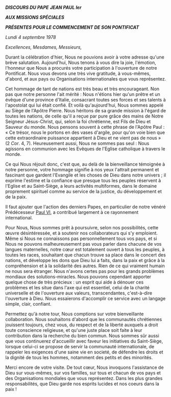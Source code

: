 ***DISCOURS DU PAPE*** ***JEAN PAUL Ier***

***AUX MISSIONS SPÉCIALES***

***PRÉSENTES POUR LE COMMENCEMENT DE SON PONTIFICAT***

*Lundi 4 septembre 1978*

*Excellences, Mesdames, Messieurs,*

Durant la célébration d'hier, Nous ne pouvions avoir à votre adresse qu'une brève salutation. Aujourd'hui, Nous tenons à vous dire la joie, l'émotion, l'honneur que Nous a procurés votre participation à l'ouverture de notre Pontificat. Nous vous devons une très vive gratitude, à vous-mêmes, d'abord, et aux pays ou Organisations internationales que vous représentez.

Cet hommage de tant de nations est très beau et très encourageant. Non pas que notre personne l'ait mérité : Nous n'étions hier qu'un prêtre et un évêque d'une province d'Italie, consacrant toutes ses forces et ses talents à l'apostolat qui lui était confié. Et voilà qu'aujourd'hui, Nous sommes appelé au Siège de l'Apôtre Pierre. Nous héritons de sa grande mission à l'égard de toutes les nations, de celle qu'il a reçue par pure grâce des mains de Notre Seigneur Jésus-Christ, qui, selon la foi chrétienne, est Fils de Dieu et Sauveur du monde. Nous pensons souvent à cette phrase de l'Apôtre Paul : « Ce trésor, nous le portons en des vases d'argile, pour qu'on voie bien que cette extraordinaire puissance appartient à Dieu et ne vient pas de nous » (2 *Cor*. 4, 7). Heureusement aussi, Nous ne sommes pas seul : Nous agissons en communion avec les Evêques de l'Eglise catholique à travers le monde.

Ce qui Nous réjouit donc, c'est que, au delà de la bienveillance témoignée à notre personne, votre hommage signifie à nos yeux l'attrait permanent et fascinant que gardent l'Evangile et les choses de Dieu dans notre univers ; il exprime l'estime et la confiance que presque tous les peuples réservent à l'Eglise et au Saint-Siège, a leurs activités multiformes, dans le domaine proprement spirituel comme au service de la justice, du développement et de la paix.

Il faut ajouter que l'action des derniers Papes, en particulier de notre vénéré Prédécesseur [Paul VI](/content/paul-vi/fr.html), a contribué largement à ce rayonnement international.

Pour Nous, Nous sommes prêt à poursuivre, selon nos possibilités, cette œuvre désintéressée, et à soutenir nos collaborateurs qui s'y emploient. Même si Nous ne connaissons pas personnellement tous vos pays, et si Nous ne pouvons malheureusement pas vous parler dans chacune de vos langues maternelles, notre cœur est totalement ouvert à tous les peuples, à toutes les races, souhaitant que chacun trouve sa place dans le concert des nations, et développe les dons que Dieu lui a faits, dans la paix et grâce à la compréhension et à la solidarité des autres. Rien de ce qui vraiment humain ne nous sera étranger. Nous n'avons certes pas pour les grands problèmes mondiaux des solutions-miracles. Nous pouvons cependant apporter quelque chose de très précieux : un esprit qui aide à dénouer ces problèmes et les situe dans l'axe qui est essentiel, celui de la charité universelle et de l'ouverture aux valeurs, transcendantes, c'est-à-dire l'ouverture à Dieu. Nous essaierons d'accomplir ce service avec un langage simple, clair, confiant.

Permettez qu'à notre tour, Nous comptions sur votre bienveillante collaboration. Nous souhaitons d'abord que les communautés chrétiennes jouissent toujours, chez vous, du respect et de la liberté auxquels a droit toute conscience religieuse, et qu'une juste place soit faite à leur contribution dans la recherche du bien commun. Nous sommes sûr aussi que vous continuerez d'accueillir avec faveur les initiatives du Saint-Siège, lorsque celui-ci se propose de servir la communauté internationale, de rappeler les exigences d'une saine vie en societé, de défendre les droits et la dignité de tous les hommes, notamment des petits et des minorités.

Merci encore de votre visite. De tout cœur, Nous invoquons l'assistance de Dieu sur vous-mêmes, sur vos familles, sur tous et chacun de vos pays et des Organisations mondiales que vous représentez. Dans les plus grandes responsabilités, que Dieu garde nos esprits lucides et nos coeurs dans la paix !